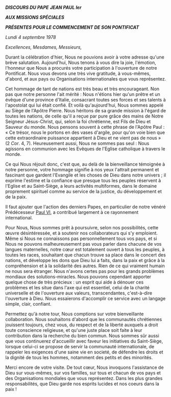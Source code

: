 ***DISCOURS DU PAPE*** ***JEAN PAUL Ier***

***AUX MISSIONS SPÉCIALES***

***PRÉSENTES POUR LE COMMENCEMENT DE SON PONTIFICAT***

*Lundi 4 septembre 1978*

*Excellences, Mesdames, Messieurs,*

Durant la célébration d'hier, Nous ne pouvions avoir à votre adresse qu'une brève salutation. Aujourd'hui, Nous tenons à vous dire la joie, l'émotion, l'honneur que Nous a procurés votre participation à l'ouverture de notre Pontificat. Nous vous devons une très vive gratitude, à vous-mêmes, d'abord, et aux pays ou Organisations internationales que vous représentez.

Cet hommage de tant de nations est très beau et très encourageant. Non pas que notre personne l'ait mérité : Nous n'étions hier qu'un prêtre et un évêque d'une province d'Italie, consacrant toutes ses forces et ses talents à l'apostolat qui lui était confié. Et voilà qu'aujourd'hui, Nous sommes appelé au Siège de l'Apôtre Pierre. Nous héritons de sa grande mission à l'égard de toutes les nations, de celle qu'il a reçue par pure grâce des mains de Notre Seigneur Jésus-Christ, qui, selon la foi chrétienne, est Fils de Dieu et Sauveur du monde. Nous pensons souvent à cette phrase de l'Apôtre Paul : « Ce trésor, nous le portons en des vases d'argile, pour qu'on voie bien que cette extraordinaire puissance appartient à Dieu et ne vient pas de nous » (2 *Cor*. 4, 7). Heureusement aussi, Nous ne sommes pas seul : Nous agissons en communion avec les Evêques de l'Eglise catholique à travers le monde.

Ce qui Nous réjouit donc, c'est que, au delà de la bienveillance témoignée à notre personne, votre hommage signifie à nos yeux l'attrait permanent et fascinant que gardent l'Evangile et les choses de Dieu dans notre univers ; il exprime l'estime et la confiance que presque tous les peuples réservent à l'Eglise et au Saint-Siège, a leurs activités multiformes, dans le domaine proprement spirituel comme au service de la justice, du développement et de la paix.

Il faut ajouter que l'action des derniers Papes, en particulier de notre vénéré Prédécesseur [Paul VI](/content/paul-vi/fr.html), a contribué largement à ce rayonnement international.

Pour Nous, Nous sommes prêt à poursuivre, selon nos possibilités, cette œuvre désintéressée, et à soutenir nos collaborateurs qui s'y emploient. Même si Nous ne connaissons pas personnellement tous vos pays, et si Nous ne pouvons malheureusement pas vous parler dans chacune de vos langues maternelles, notre cœur est totalement ouvert à tous les peuples, à toutes les races, souhaitant que chacun trouve sa place dans le concert des nations, et développe les dons que Dieu lui a faits, dans la paix et grâce à la compréhension et à la solidarité des autres. Rien de ce qui vraiment humain ne nous sera étranger. Nous n'avons certes pas pour les grands problèmes mondiaux des solutions-miracles. Nous pouvons cependant apporter quelque chose de très précieux : un esprit qui aide à dénouer ces problèmes et les situe dans l'axe qui est essentiel, celui de la charité universelle et de l'ouverture aux valeurs, transcendantes, c'est-à-dire l'ouverture à Dieu. Nous essaierons d'accomplir ce service avec un langage simple, clair, confiant.

Permettez qu'à notre tour, Nous comptions sur votre bienveillante collaboration. Nous souhaitons d'abord que les communautés chrétiennes jouissent toujours, chez vous, du respect et de la liberté auxquels a droit toute conscience religieuse, et qu'une juste place soit faite à leur contribution dans la recherche du bien commun. Nous sommes sûr aussi que vous continuerez d'accueillir avec faveur les initiatives du Saint-Siège, lorsque celui-ci se propose de servir la communauté internationale, de rappeler les exigences d'une saine vie en societé, de défendre les droits et la dignité de tous les hommes, notamment des petits et des minorités.

Merci encore de votre visite. De tout cœur, Nous invoquons l'assistance de Dieu sur vous-mêmes, sur vos familles, sur tous et chacun de vos pays et des Organisations mondiales que vous représentez. Dans les plus grandes responsabilités, que Dieu garde nos esprits lucides et nos coeurs dans la paix !